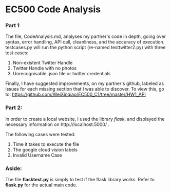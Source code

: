 # EC500 Code Analysis

   ### Part 1
    
The file, CodeAnalysis.md, analyses my partner's code in depth, going over syntax, error handling, API call, cleanliness, and the accuracy of execution.
testcases.py will run the python script (re-named testtwitter2.py) with three test cases: 
  1. Non-existent Twitter Handle
  2. Twitter Handle with no photos
  3. Unrecognisable .json file or twitter credentials
  
Finally, I have suggested improvements, on my partner's github, labeled as issues for each missing section that I was able to discover. To view this, go to: https://github.com/WeiXinqiao/EC500_C1/tree/master/HW1_API


   ### Part 2:
    
In order to create a local website, I used the library *flask*, and displayed the necessary information on http://localhost:5000/ .

The following cases were tested:
1. Time it takes to execute the file
2. The google cloud vision labels
3. Invalid Username Case



### Aside:

The file **flasktest.py** is simply to test if the flask library works. Refer to **flask.py** for the actual main code. 
